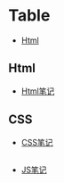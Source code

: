 # Table
- [Html](Html)

## Html
- [Html笔记](/docs/Html/HTML基本元素.md)

## CSS
- [CSS笔记](/docs/CSS/CSS基本样式.md)

##
- [JS笔记](/docs/JS/JS.md)

